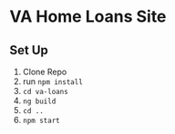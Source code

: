 # VA Home Loans Site

## Set Up

1. Clone Repo
2. run `npm install`
3. `cd va-loans`
4. `ng build`
5. `cd ..`
6. `npm start`
